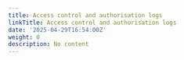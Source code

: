 ```yaml
---
title: Access control and authorisation logs
linkTitle: Access control and authorisation logs
date: '2025-04-29T16:54:00Z'
weight: 0
description: No content
---
```



